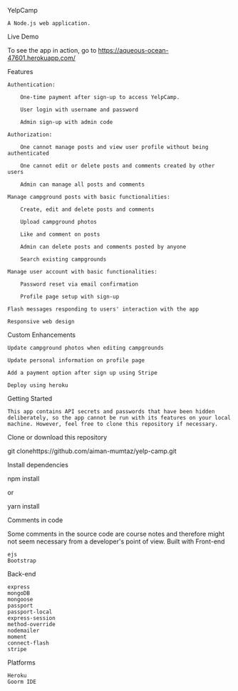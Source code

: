 YelpCamp

    A Node.js web application.

Live Demo

To see the app in action, go to https://aqueous-ocean-47601.herokuapp.com/

Features

    Authentication:

        One-time payment after sign-up to access YelpCamp.
        
        User login with username and password

        Admin sign-up with admin code

    Authorization:

        One cannot manage posts and view user profile without being authenticated

        One cannot edit or delete posts and comments created by other users

        Admin can manage all posts and comments

    Manage campground posts with basic functionalities:

        Create, edit and delete posts and comments

        Upload campground photos

        Like and comment on posts
        
        Admin can delete posts and comments posted by anyone

        Search existing campgrounds

    Manage user account with basic functionalities:

        Password reset via email confirmation 

        Profile page setup with sign-up

    Flash messages responding to users' interaction with the app

    Responsive web design

Custom Enhancements

    Update campground photos when editing campgrounds

    Update personal information on profile page

    Add a payment option after sign up using Stripe

    Deploy using heroku

Getting Started

    This app contains API secrets and passwords that have been hidden deliberately, so the app cannot be run with its features on your local machine. However, feel free to clone this repository if necessary.

Clone or download this repository

git clonehttps://github.com/aiman-mumtaz/yelp-camp.git

Install dependencies

npm install

or

yarn install

Comments in code

Some comments in the source code are course notes and therefore might not seem necessary from a developer's point of view.
Built with
Front-end

    ejs
    Bootstrap

Back-end

    express
    mongoDB
    mongoose
    passport
    passport-local
    express-session
    method-override
    nodemailer
    moment
    connect-flash
    stripe
    
 Platforms
  
    Heroku
    Goorm IDE
